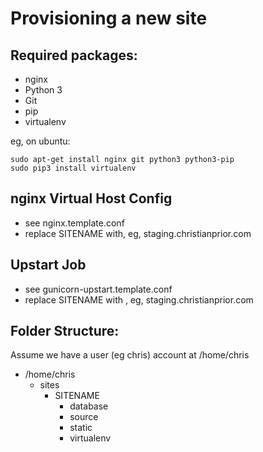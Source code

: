 Provisioning a new site
=======================

## Required packages:

* nginx
* Python 3
* Git
* pip
* virtualenv

eg, on ubuntu:

	sudo apt-get install nginx git python3 python3-pip
	sudo pip3 install virtualenv

## nginx Virtual Host Config

* see nginx.template.conf
* replace SITENAME with, eg, staging.christianprior.com

## Upstart Job

* see gunicorn-upstart.template.conf
* replace SITENAME with , eg, staging.christianprior.com

## Folder Structure:
Assume we have a user (eg chris) account at /home/chris

* /home/chris
  * sites
    * SITENAME
      * database
      * source
      * static
      * virtualenv
